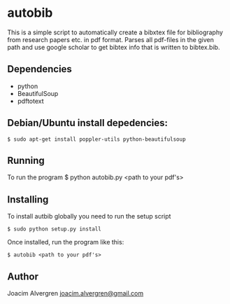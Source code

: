 autobib
=========

This is a simple script to automatically create a bibxtex file
for bibliography from research papers etc. in pdf format. Parses 
all pdf-files in the given path and use google scholar to get 
bibtex info that is written to bibtex.bib. 

Dependencies
------------
-    python
-    BeautifulSoup
-    pdftotext 

Debian/Ubuntu install depedencies:
----------------------------------
    $ sudo apt-get install poppler-utils python-beautifulsoup

Running
-------
To run the program
    $ python autobib.py <path to your pdf's>

Installing
----------
To install autbib globally you need to run the setup script

    $ sudo python setup.py install

Once installed, run the program like this:

    $ autobib <path to your pdf's>

Author
------
Joacim Alvergren <joacim.alvergren@gmail.com>

